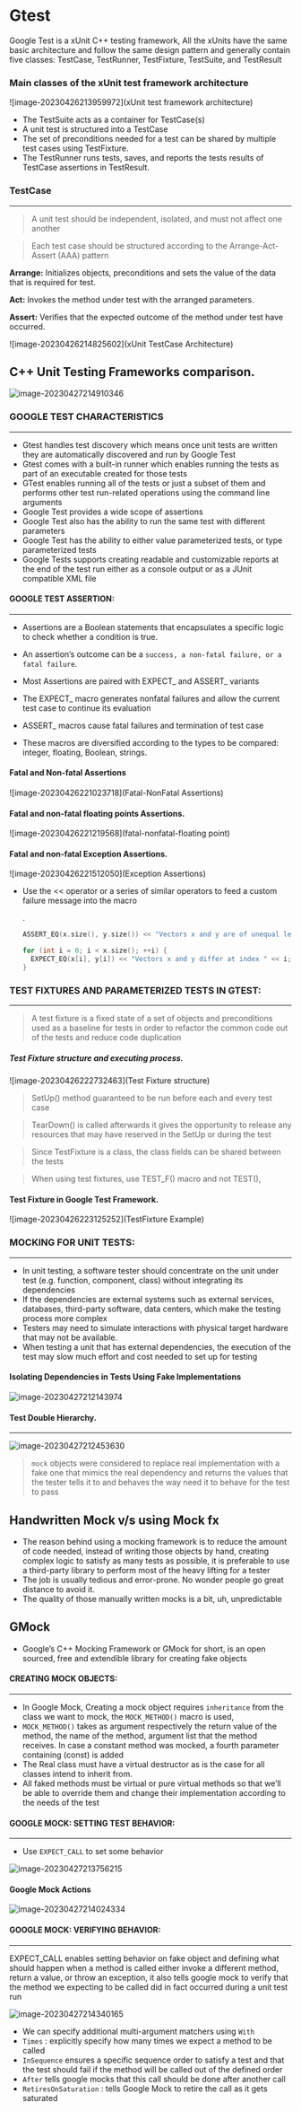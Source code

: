 # Gtest 

Google Test is a xUnit C++ testing framework, All the xUnits have the same basic architecture and follow the same design pattern and generally contain five classes: TestCase, TestRunner, TestFixture, TestSuite, and TestResult



### Main classes of the xUnit test framework architecture



![image-20230426213959972](xUnit test framework architecture)

- The TestSuite acts as a container for TestCase(s)
- A unit test is structured into a TestCase
- The set of preconditions needed for a test can be shared by multiple test cases using TestFixture.
- The TestRunner runs tests, saves, and reports the tests results of TestCase assertions in TestResult.



### TestCase

---

> A unit test should be independent, isolated, and must not affect one another

> Each test case should be structured according to the Arrange-Act-Assert (AAA) pattern

**Arrange:**  Initializes objects, preconditions and sets the value of the data that is required for test.

**Act:**  Invokes the method under test with the arranged parameters.

**Assert:** Verifies that the expected outcome of the method under test have occurred.

![image-20230426214825602](xUnit TestCase Architecture)





## C++ Unit Testing Frameworks comparison.

![image-20230427214910346](test_frameworks_comparison)

### GOOGLE TEST CHARACTERISTICS

---

- Gtest handles test discovery which means once unit tests are written they are automatically discovered and run by Google Test
- Gtest  comes with a built-in runner which enables running the tests as part of an executable created for those tests
- GTest enables running all of the tests or just a subset of them and performs other test run-related operations using the command line arguments
- Google Test provides a wide scope of assertions
- Google Test also has the ability to run the same test with different parameters
- Google Test has the ability to either value parameterized tests, or type parameterized tests
- Google Tests supports creating readable and customizable reports at the end of the test run either as a console output or as a JUnit compatible XML file



#### GOOGLE TEST ASSERTION:

---

- Assertions are a Boolean statements that encapsulates a specific logic to check whether a condition is true.  

- An assertion’s outcome can be a `success, a non-fatal failure, or a fatal failure`.
- Most Assertions are paired with EXPECT_ and ASSERT_ variants
- The EXPECT_ macro generates nonfatal failures and allow the current test case to continue its evaluation
-  ASSERT_ macros cause fatal failures and termination of test case
- These macros are diversified according to the types to be compared: integer, floating, Boolean, strings.

#### Fatal and Non-fatal Assertions

![image-20230426221023718](Fatal-NonFatal Assertions)

#### Fatal and non-fatal floating points Assertions.



![image-20230426221219568](fatal-nonfatal-floating point)

#### Fatal and non-fatal Exception Assertions.

![image-20230426221512050](Exception Assertions)

- Use the << operator or a series of similar operators to feed a custom failure message into the macro

  .

  ```C++
  ASSERT_EQ(x.size(), y.size()) << "Vectors x and y are of unequal length";
  
  for (int i = 0; i < x.size(); ++i) {
    EXPECT_EQ(x[i], y[i]) << "Vectors x and y differ at index " << i;
  }
  ```

  

### TEST FIXTURES AND PARAMETERIZED TESTS IN GTEST:

---

> A test fixture is a fixed state of a set of objects and preconditions used as a baseline for tests in order to refactor the common code out of the tests and reduce code duplication

##### Test Fixture structure and executing process.

![image-20230426222732463](Test Fixture structure)

> SetUp() method guaranteed to be run before each and every test case

> TearDown() is called afterwards it gives the opportunity to release any resources that may have reserved in the SetUp or during the test

>Since TestFixture  is a class, the class fields can be shared between the tests

>  When using test fixtures,  use TEST_F() macro and not TEST(),

#### Test Fixture in Google Test Framework.

![image-20230426223125252](TestFixture Example)



### MOCKING FOR UNIT TESTS:

---

- In unit testing, a software tester should concentrate on the unit under test (e.g. function, component, class) without integrating its dependencies
- If the dependencies are external systems such as external services, databases, third-party software, data centers, which make the testing process more complex
- Testers may need to simulate interactions with physical target hardware that may not be available.
- When testing a unit that has external dependencies, the execution of the test may slow much effort and cost needed to set up for testing

#### Isolating Dependencies in Tests Using Fake Implementations

![image-20230427212143974](isolate_dependencies)



#### Test Double Hierarchy.

---



![image-20230427212453630](test_doubles)

> `mock` objects were considered to replace real implementation with a fake one that mimics the real dependency and returns the values that the tester tells it to and behaves the way need it to behave for the test to pass



## Handwritten Mock v/s using Mock fx

- The reason behind using a mocking framework is to reduce the amount of code needed, instead of writing those objects by hand, creating complex logic to satisfy as many tests as possible, it is preferable to use a third-party library to perform most of the heavy lifting for a tester 
- The job is usually tedious and error-prone. No wonder people go great distance to avoid it.
- The quality of those manually written mocks is a bit, uh, unpredictable

## GMock

- Google’s C++ Mocking Framework or GMock for short, is an open sourced, free and extendible library for creating fake objects

#### CREATING MOCK OBJECTS:

---

- In Google Mock, Creating a mock object requires `inheritance` from the class we want to mock, the `MOCK_METHOD()` macro is used,
- `MOCK_METHOD()` takes as argument respectively the return value of the method, the name of the method, argument list that the method receives. In case a constant method was mocked, a fourth parameter containing (const) is added
- The Real class must have a virtual destructor as is the case for all classes intend to inherit from.
- All faked methods must be virtual or pure virtual methods so that we’ll be able to override them and change their implementation according to the needs of the test

#### GOOGLE MOCK: SETTING TEST BEHAVIOR:

---

- Use `EXPECT_CALL` to set some behavior 

![image-20230427213756215](expect_call_maro)

#### Google Mock Actions

![image-20230427214024334](mock_actions)

#### GOOGLE MOCK: VERIFYING BEHAVIOR:

---

EXPECT_CALL enables setting behavior on fake object and defining what should happen when a method is called either invoke a different method, return a value, or throw an exception, it also tells google mock to verify that the method we expecting to be called did in fact occurred during a unit test run

![image-20230427214340165](expect_call_behavior)

- We can specify additional multi-argument matchers using `With`
- `Times` : explicitly specify how many times we expect a method to be called
- `InSequence` ensures a specific sequence order to satisfy a test and that the test should fail if the method will be called out of the defined order
- `After` tells google mocks that this call should be done after another call
- `RetiresOnSaturation` :  tells Google Mock to retire the call as it gets saturated

